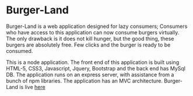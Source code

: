 # Burger-Land
Burger-Land is a web application designed for lazy consumers; Consumers who have access to this application can now consume burgers virtually. The only drawback is it does not kill hunger, but the good thing, these burgers are absolutely free. Few clicks and the burger is ready to be consumed.

This is a node application. The front end of this application is built using HTML-5, CSS3, Javascript, Jquery, Bootstrap and the back end has MySql DB. The application runs on an express server, with assistance from a bunch of npm libraries. The application has an MVC architecture. Burger-Land is live [here](https://burger-land.herokuapp.com)
